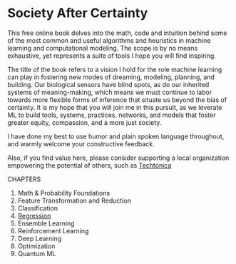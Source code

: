 # Society After Certainty

This free online book delves into the math, code and intuition behind some of the most common and useful algorithms and heuristics in machine learning and computational modeling. The scope is by no means exhaustive, yet represents a suite of tools I hope you will find inspiring. 

The title of the book refers to a vision I hold for the role machine learning can play in fostering new modes of dreaming, modeling, planning, and building. Our biological sensors have blind spots, as do our inherited systems of meaning-making, which means we must continue to labor towards more flexible forms of inference that situate us beyond the bias of certainty. It is my hope that you will join me in this pursuit, as we leverate ML to build tools, systems, practices, networks, and models that foster greater equity, compassion, and a more just society. 

I have done my best to use humor and plain spoken language throughout, and warmly welcome your constructive feedback.  

Also, if you find value here, please consider supporting a local organization empowering the potential of others, such as [Techtonica](https://techtonica.org/) 

CHAPTERS
1. Math & Probability Foundations
2. Feature Transformation and Reduction 
3. Classification
4. [Regression](https://github.com/SioKCronin/society_after_certainty/tree/master/04.Regression) 
5. Ensemble Learning 
6. Reinforcement Learning 
7. Deep Learning 
8. Optimization 
9. Quantum ML
